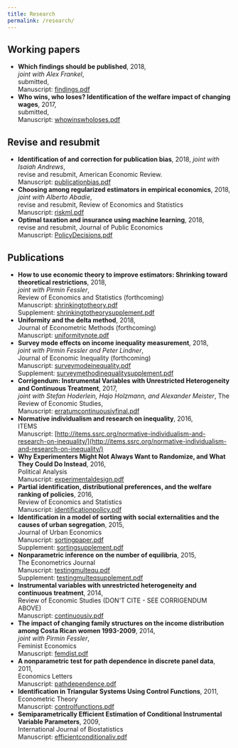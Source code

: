 ```yaml
---
title: Research
permalink: /research/
---
```


## Working papers

* **Which findings should be published**, 2018,  
  *joint with Alex Frankel*,   
  submitted,  
  Manuscript: [findings.pdf](/files/papers/findings.pdf)
* **Who wins, who loses? Identification of the welfare impact of changing wages**, 2017,  
  submitted,  
  Manuscript: [whowinswholoses.pdf](/files/papers/whowinswholoses.pdf)



## Revise and resubmit

* **Identification of and correction for publication bias**, 2018, 
  *joint with Isaiah Andrews*,  
  revise and resubmit, American Economic Review.  
  Manuscript: [publicationbias.pdf](/files/papers/PublicationBias.pdf)
* **Choosing among regularized estimators in empirical economics**, 2018,  
  *joint with Alberto Abadie*,  
  revise and resubmit, Review of Economics and Statistics  
  Manuscript: [riskml.pdf](/files/papers/riskml.pdf)
* **Optimal taxation and insurance using machine learning**, 2018,  
  revise and resubmit, Journal of Public Economics  
  Manuscript: [PolicyDecisions.pdf](/files/papers/PolicyDecisions.pdf)  

## Publications

* **How to use economic theory to improve estimators: Shrinking toward theoretical restrictions**, 2018,  
  *joint with Pirmin Fessler*,  
  Review of Economics and Statistics (forthcoming)  
  Manuscript: [shrinkingtotheory.pdf](/files/papers/shrinkingtotheory.pdf)  
  Supplement: [shrinkingtotheorysupplement.pdf](/files/papers/shrinkingtotheorysupplement.pdf)
* **Uniformity and the delta method**, 2018,  
  Journal of Econometric Methods (forthcoming)  
  Manuscript: [uniformitynote.pdf](/files/papers/uniformitynote.pdf)
* **Survey mode effects on income inequality measurement**, 2018,  
  *joint with Pirmin Fessler and Peter Lindner*,  
  Journal of Economic Inequality (forthcoming)   
  Manuscript: [surveymodeinequality.pdf](/files/papers/surveymodeinequality.pdf)  
  Supplement: [surveymethodinequalitysupplement.pdf](/files/papers/surveymethodinequalitysupplement.pdf)
* **Corrigendum: Instrumental Variables with Unrestricted Heterogeneity and Continuous Treatment**, 2017,   
  *joint with Stefan Hoderlein, Hajo Holzmann, and Alexander Meister*,
  The Review of Economic Studies,  
   Manuscript: [erratumcontinuousivfinal.pdf](/files/papers/erratumcontinuousivfinal.pdf)  
* **Normative individualism and research on inequality**, 2016,  
  ITEMS  
  Manuscript: [http://items.ssrc.org/normative-individualism-and-research-on-inequality/](http://items.ssrc.org/normative-individualism-and-research-on-inequality/)  
* **Why Experimenters Might Not Always Want to Randomize, and What They Could Do Instead**, 2016,  
  Political Analysis  
  Manuscript: [experimentaldesign.pdf](/files/papers/experimentaldesign.pdf)  
* **Partial identification, distributional preferences, and the welfare ranking of policies**, 2016,  
  Review of Economics and Statistics  
  Manuscript: [identificationpolicy.pdf](/files/papers/identificationpolicy.pdf)   
* **Identification in a model of sorting with social externalities and the causes of urban segregation**, 2015,  
  Journal of Urban Economics  
  Manuscript: [sortingpaper.pdf](/files/papers/sortingpaper.pdf)  
  Supplement: [sortingsupplement.pdf](/files/papers/sortingsupplement.pdf)   
* **Nonparametric inference on the number of equilibria**, 2015,  
  The Econometrics Journal   
  Manuscript: [testingmultequ.pdf](/files/papers/testingmultequ.pdf)  
  Supplement: [testingmulteqsupplement.pdf](/files/papers/testingmulteqsupplement.pdf)   
* **Instrumental variables with unrestricted heterogeneity and continuous treatment**, 2014,  
  Review of Economic Studies (DON'T CITE - SEE CORRIGENDUM ABOVE)   
  Manuscript: [continuousiv.pdf](/files/papers/continuousiv.pdf)  
* **The impact of changing family structures on the income distribution among Costa Rican women 1993-2009**, 2014,  
  *joint with Pirmin Fessler*,  
  Feminist Economics  
  Manuscript: [femdist.pdf](/files/papers/femdist.pdf)  
* **A nonparametric test for path dependence in discrete panel data**, 2011,  
  Economics Letters   
  Manuscript: [pathdependence.pdf](/files/papers/pathdependence.pdf)    
* **Identification in Triangular Systems Using Control Functions**, 2011,  
  Econometric Theory   
  Manuscript: [controlfunctions.pdf](/files/papers/controlfunctions.pdf)    
* **Semiparametrically Efficient Estimation of Conditional Instrumental Variable Parameters**, 2009,  
  International Journal of Biostatistics   
  Manuscript: [efficientconditionaliv.pdf](/files/papers/efficientconditionaliv.pdf)    



 
 